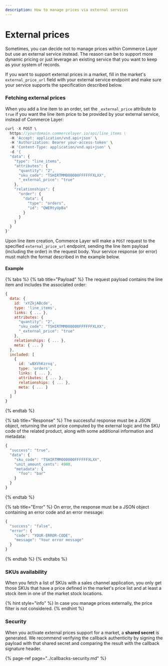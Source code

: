 ```yaml
---
description: How to manage prices via external services
---
```


# External prices

Sometimes, you can decide not to manage prices within Commerce Layer but use an external service instead. The reason can be to support more dynamic pricing or just leverage an existing service that you want to keep as your system of records.

If you want to support external prices in a market, fill in the market's `external_price_url` field with your external service endpoint and make sure your service supports the specification described below.

### Fetching external prices

When you add a line item to an order, set the `_external_price` attribute to `true` if you want the line item price to be provided by your external service, instead of Commerce Layer:

```javascript
curl -X POST \
  https://yourdomain.commercelayer.io/api/line_items \
  -H 'Accept: application/vnd.api+json' \
  -H 'Authorization: Bearer your-access-token' \
  -H 'Content-Type: application/vnd.api+json' \
  -d '{
  "data": {
    "type": "line_items",
    "attributes": {
      "quantity": "2",
      "sku_code": "TSHIRTMM000000FFFFFFXLXX",
      "_external_price": "true"
    },
    "relationships": {
      "order": {
        "data": {
          "type": "orders",
          "id": "QWERtyUpBa"
        }
      }
    }
  }
}'
```

Upon line item creation, Commerce Layer will make a `POST` request to the specified `external_price_url` endpoint, sending the line item payload \(including the order\) in the request body. Your service response \(or error\) must match the format described in the example below.

#### Example

{% tabs %}
{% tab title="Payload" %}
The request payload contains the line item and includes the associated order:

```javascript
{
  data: {
    id: 'xYZkjABcde',
    type: 'line_items',
    links: { ... },
    attributes: {
      "quantity": "2",
      "sku_code": "TSHIRTMM000000FFFFFFXLXX",
      "_external_price": "true"
    },
    relationships: { ... },
    meta: { ... }
  },
  included: [
    {
      id: 'wBXVhKzrnq',
      type: 'orders',
      links: { ... },
      attributes: { ... },
      relationships: { ... },
      meta: { ... }
    }
  ]
}
```
{% endtab %}

{% tab title="Response" %}
The successful response must be a JSON object, returning the unit price computed by the external logic and the SKU code of the related product, along with some additional information and metadata:

```javascript
{
  "success": "true",
  "data": {
    "sku_code": "TSHIRTMM000000FFFFFFXLXX",
    "unit_amount_cents": 4900,
    "metadata": {
      "foo": "bar"
    }
  }
}
```
{% endtab %}

{% tab title="Error" %}
On error, the response must be a JSON object containing an error code and an error message:

```javascript
{
  "success": "false",
  "error": {
    "code": "YOUR-ERROR-CODE",
    "message": "Your error message"
  }
}
```
{% endtab %}
{% endtabs %}

### SKUs availability

When you fetch a list of SKUs with a sales channel application, you only get those SKUs that have a price defined in the market's price list and at least a stock item in one of the market stock locations. 

{% hint style="info" %}
In case you manage prices externally, the price filter is not considered.
{% endhint %}

### Security

When you activate external prices support for a market, a **shared secret** is generated. We recommend verifying the callback authenticity by signing the payload with that shared secret and comparing the result with the callback signature header.

{% page-ref page="../callbacks-security.md" %}

